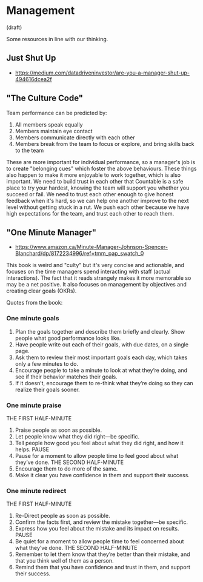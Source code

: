 # Management

(draft) 

Some resources in line with our thinking.

## Just Shut Up
  * https://medium.com/datadriveninvestor/are-you-a-manager-shut-up-494616dcea2f

## "The Culture Code"

Team performance can be predicted by:

1. All members speak equally
2. Members maintain eye contact
3. Members communicate directly with each other
4. Members break from the team to focus or explore, and bring skills back to the team

These are more important for individual performance, so a manager's job is to create "belonging cues" which foster the above behaviours. These things also happen to make it more enjoyable to work together, which is also important. We need to build trust in each other that Countable is a safe place to try your hardest, knowing the team will support you whether you succeed or fail. We need to trust each other enough to give honest feedback when it's hard, so we can help one another improve to the next level without getting stuck in a rut. We push each other because we have high expectations for the team, and trust each other to reach them.

## "One Minute Manager"
  * https://www.amazon.ca/Minute-Manager-Johnson-Spencer-Blanchard/dp/8172234996/ref=tmm_pap_swatch_0  

This book is weird and "culty" but it's very concise and actionable, and focuses on the time managers spend interacting with staff (actual interactions). The fact that it reads strangely makes it more memorable so may be a net positive. It also focuses on management by objectives and creating clear goals (OKRs).

Quotes from the book:

### One minute goals

1. Plan the goals together and describe them briefly and clearly. Show people what good performance looks like.
2. Have people write out each of their goals, with due dates, on a single page.
3. Ask them to review their most important goals each day, which takes only a few minutes to do.
4. Encourage people to take a minute to look at what they’re doing, and see if their behavior matches their goals.
5. If it doesn’t, encourage them to re-think what they’re doing so they can realize their goals sooner.

### One minute praise

THE FIRST HALF-MINUTE
1. Praise people as soon as possible.
2. Let people know what they did right—be specific.
3. Tell people how good you feel about what they did right, and how it helps.
PAUSE
4. Pause for a moment to allow people time to feel good about what they’ve done.
THE SECOND HALF-MINUTE
5. Encourage them to do more of the same.
6. Make it clear you have confidence in them and support their success.

### One minute redirect

THE FIRST HALF-MINUTE
1. Re-Direct people as soon as possible.
2. Confirm the facts first, and review the mistake together—be specific.
3. Express how you feel about the mistake and its impact on results.
PAUSE
4. Be quiet for a moment to allow people time to feel concerned about what they’ve done.
THE SECOND HALF-MINUTE
5. Remember to let them know that they’re better than their mistake, and that you think well of them as a person.
6. Remind them that you have confidence and trust in them, and support their success.
